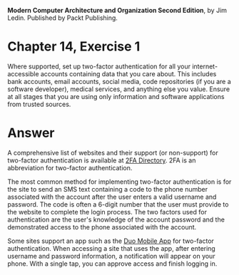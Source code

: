 __Modern Computer Architecture and Organization Second Edition__, by Jim Ledin. Published by Packt Publishing.
# Chapter 14, Exercise 1

Where supported, set up two-factor authentication for all your internet-accessible accounts containing data that you care about. This includes bank accounts, email accounts, social media, code repositories (if you are a software developer), medical services, and anything else you value. Ensure at all stages that you are using only information and software applications from trusted sources.

# Answer
A comprehensive list of websites and their support (or non-support) for two-factor authentication is available at [2FA Directory](https://2fa.directory/). 2FA is an abbreviation for two-factor authentication.

The most common method for implementing two-factor authentication is for the site to send an SMS text containing a code to the phone number associated with the account after the user enters a valid username and password. The code is often a 6-digit number that the user must provide to the website to complete the login process. The two factors used for authentication are the user's knowledge of the account password and the demonstrated access to the phone associated with the account.

Some sites support an app such as the [Duo Mobile App](https://duo.com/product/multi-factor-authentication-mfa/duo-mobile-app) for two-factor authentication. When accessing a site that uses the app, after entering username and password information, a notification will appear on your phone. With a single tap, you can approve access and finish logging in.
